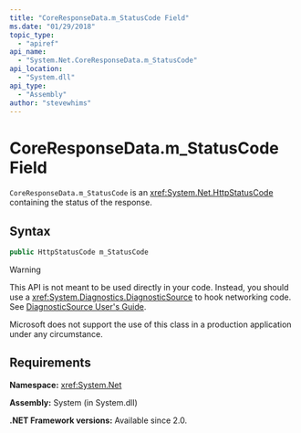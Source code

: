 ```yaml
---
title: "CoreResponseData.m_StatusCode Field"
ms.date: "01/29/2018"
topic_type: 
  - "apiref"
api_name: 
  - "System.Net.CoreResponseData.m_StatusCode"
api_location: 
  - "System.dll"
api_type: 
  - "Assembly"
author: "stevewhims"
---
```


# CoreResponseData.m\_StatusCode Field

`CoreResponseData.m_StatusCode` is an <xref:System.Net.HttpStatusCode> containing the status of the response.

## Syntax
  
```csharp
public HttpStatusCode m_StatusCode
```

> [!WARNING]
> This API is not meant to be used directly in your code. Instead, you should use a <xref:System.Diagnostics.DiagnosticSource> to hook networking code. See [DiagnosticSource User's Guide](https://github.com/dotnet/corefx/blob/master/src/System.Diagnostics.DiagnosticSource/src/DiagnosticSourceUsersGuide.md).
> 
> Microsoft does not support the use of this class in a production application under any circumstance.

## Requirements

**Namespace:** <xref:System.Net>

**Assembly:** System (in System.dll)

**.NET Framework versions:** Available since 2.0.
